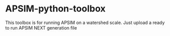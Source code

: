 # APSIM-python-toolbox
This toolbox is for running APSIM on a watershed scale. Just upload a ready to run APSIM NEXT generation file

